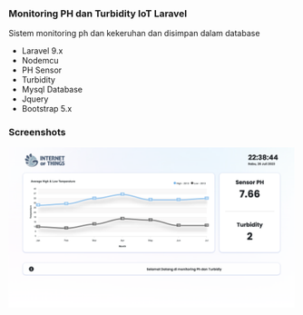 ### Monitoring PH dan Turbidity IoT Laravel

Sistem monitoring ph dan kekeruhan dan disimpan dalam database

- Laravel 9.x
- Nodemcu
- PH Sensor
- Turbidity
- Mysql Database
- Jquery
- Bootstrap 5.x

### Screenshots

![App Screenshot](https://raw.githubusercontent.com/kelasweekend/Monitoring-Ph-dan-Turbidity-IoT-Laravel/main/result.png)
